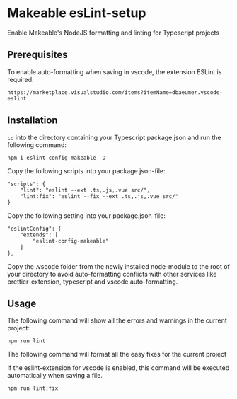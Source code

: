 # Makeable esLint-setup

Enable Makeable's NodeJS formatting and linting for Typescript projects


## Prerequisites

To enable auto-formatting when saving in vscode, the extension ESLint is required.

```
https://marketplace.visualstudio.com/items?itemName=dbaeumer.vscode-eslint
```

## Installation

```cd``` into the directory containing your Typescript package.json and run the following command:

```npm i eslint-config-makeable -D```

Copy the following scripts into your package.json-file:

```
"scripts": {
    "lint": "eslint --ext .ts,.js,.vue src/",
    "lint:fix": "eslint --fix --ext .ts,.js,.vue src/"
}
```

Copy the following setting into your package.json-file:

```
"eslintConfig": {
    "extends": [
        "eslint-config-makeable"
    ]
},
```

Copy the .vscode folder from the newly installed node-module to the root of your directory to avoid auto-formatting conflicts with other services like prettier-extension, typescript and vscode auto-formatting.

## Usage

The following command will show all the errors and warnings in the current project:

```npm run lint```

The following command will format all the easy fixes for the current project

If the eslint-extension for vscode is enabled, this command will be executed automatically when saving a file.

```npm run lint:fix```
